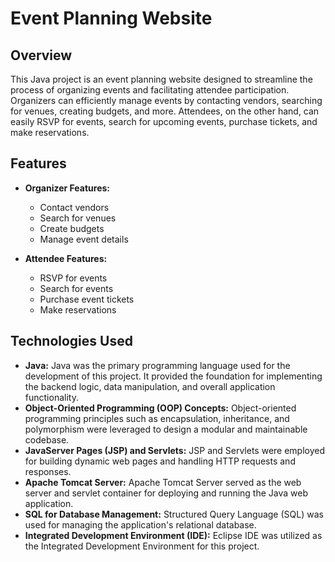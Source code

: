 # Event Planning Website

## Overview
This Java project is an event planning website designed to streamline the process of organizing events and facilitating attendee participation. Organizers can efficiently manage events by contacting vendors, searching for venues, creating budgets, and more. Attendees, on the other hand, can easily RSVP for events, search for upcoming events, purchase tickets, and make reservations.

## Features
- **Organizer Features:**
  - Contact vendors
  - Search for venues
  - Create budgets
  - Manage event details
  
- **Attendee Features:**
  - RSVP for events
  - Search for events
  - Purchase event tickets
  - Make reservations

## Technologies Used
- **Java:** Java was the primary programming language used for the development of this project. It provided the foundation for implementing the backend logic, data manipulation, and overall application functionality.
- **Object-Oriented Programming (OOP) Concepts:** Object-oriented programming principles such as encapsulation, inheritance, and polymorphism were leveraged to design a modular and maintainable codebase.
- **JavaServer Pages (JSP) and Servlets:** JSP and Servlets were employed for building dynamic web pages and handling HTTP requests and responses.
- **Apache Tomcat Server:** Apache Tomcat Server served as the web server and servlet container for deploying and running the Java web application.
- **SQL for Database Management:** Structured Query Language (SQL) was used for managing the application's relational database.
- **Integrated Development Environment (IDE):** Eclipse IDE was utilized as the Integrated Development Environment for this project.
